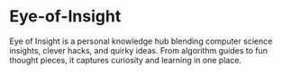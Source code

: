 # Eye-of-Insight
Eye of Insight is a personal knowledge hub blending computer science insights, clever hacks, and quirky ideas. From algorithm guides to fun thought pieces, it captures curiosity and learning in one place.
